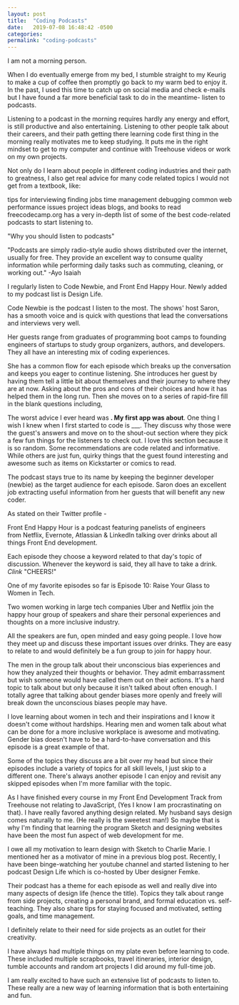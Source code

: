 ```yaml
---
layout: post
title:  "Coding Podcasts"
date:   2019-07-08 16:48:42 -0500
categories: 
permalink: "coding-podcasts"
---
```

I am not a morning person.

When I do eventually emerge from my bed, I stumble straight to my Keurig to make a cup of coffee then promptly go back to my warm bed to enjoy it. In the past, I used this time to catch up on social media and check e-mails but I have found a far more beneficial task to do in the meantime- listen to podcasts.
<!--more-->
Listening to a podcast in the morning requires hardly any energy and effort, is still productive and also entertaining. Listening to other people talk about their careers, and their path getting there learning code first thing in the morning really motivates me to keep studying. It puts me in the right mindset to get to my computer and continue with Treehouse videos or work on my own projects.

Not only do I learn about people in different coding industries and their path to greatness, I also get real advice for many code related topics I would not get from a textbook, like:

tips for interviewing
finding jobs
time management
debugging common web performance issues
project ideas
blogs, and books to read
freecodecamp.org has a very in-depth list of some of the best code-related podcasts to start listening to.

"Why you should listen to podcasts"

"Podcasts are simply radio-style audio shows distributed over the internet, usually for free. They provide an excellent way to consume quality information while performing daily tasks such as commuting, cleaning, or working out." -Ayo Isaiah

I regularly listen to Code Newbie, and Front End Happy Hour. Newly added to my podcast list is Design Life.



Code Newbie is the podcast I listen to the most. The shows' host Saron,  has a smooth voice and is quick with questions that lead the conversations and interviews very well.

Her guests range from graduates of programming boot camps to founding engineers of startups to study group organizers, authors, and developers. They all have an interesting mix of coding experiences.

She has a common flow for each episode which breaks up the conversation and keeps you eager to continue listening. She introduces her guest by having them tell a little bit about themselves and their journey to where they are at now. Asking about the pros and cons of their choices and how it has helped them in the long run. Then she moves on to a series of rapid-fire fill in the blank questions including,

The worst advice I ever heard was ____.
My first app was about____.
One thing I wish I knew when I first started to code is ___.
They discuss why those were the guest's answers and move on to the shout-out section where they pick a few fun things for the listeners to check out. I love this section because it is so random. Some recommendations are code related and informative. While others are just fun, quirky things that the guest found interesting and awesome such as items on Kickstarter or comics to read.

The podcast stays true to its name by keeping the beginner developer (newbie) as the target audience for each episode. Saron does an excellent job extracting useful information from her guests that will benefit any new coder.



As stated on their Twitter profile -

Front End Happy Hour is a podcast featuring panelists of engineers from Netflix, Evernote, Atlassian & LinkedIn talking over drinks about all things Front End development.

Each episode they choose a keyword related to that day's topic of discussion. Whenever the keyword is said, they all have to take a drink. *Clink* "CHEERS!"

One of my favorite episodes so far is Episode 10: Raise Your Glass to Women in Tech.

Two women working in large tech companies Uber and Netflix join the happy hour group of speakers and share their personal experiences and thoughts on a more inclusive industry.

All the speakers are fun, open minded and easy going people. I love how they meet up and discuss these important issues over drinks. They are easy to relate to and would definitely be a fun group to join for happy hour.

The men in the group talk about their unconscious bias experiences and how they analyzed their thoughts or behavior. They admit embarrassment but wish someone would have called them out on their actions. It's a hard topic to talk about but only because it isn't talked about often enough. I totally agree that talking about gender biases more openly and freely will break down the unconscious biases people may have.

I love learning about women in tech and their inspirations and I know it doesn't come without hardships. Hearing men and women talk about what can be done for a more inclusive workplace is awesome and motivating. Gender bias doesn't have to be a hard-to-have conversation and this episode is a great example of that.

Some of the topics they discuss are a bit over my head but since their episodes include a variety of topics for all skill levels, I just skip to a different one. There's always another episode I can enjoy and revisit any skipped episodes when I'm more familiar with the topic.



As I have finished every course in my Front End Development Track from Treehouse not relating to JavaScript, (Yes I know I am procrastinating on that). I have really favored anything design related. My husband says design comes naturally to me. (He really is the sweetest man!) So maybe that is why I'm finding that learning the program Sketch and designing websites have been the most fun aspect of web development for me.

I owe all my motivation to learn design with Sketch to Charlie Marie. I mentioned her as a motivator of mine in a previous blog post. Recently, I have been binge-watching her youtube channel and started listening to her podcast Design Life which is co-hosted by Uber designer Femke.

Their podcast has a theme for each episode as well and really dive into many aspects of design life (hence the title). Topics they talk about range from side projects, creating a personal brand, and formal education vs. self-teaching. They also share tips for staying focused and motivated, setting goals, and time management.

I definitely relate to their need for side projects as an outlet for their creativity.

I have always had multiple things on my plate even before learning to code. These included multiple scrapbooks, travel itineraries, interior design, tumble accounts and random art projects I did around my full-time job.

I am really excited to have such an extensive list of podcasts to listen to. These really are a new way of learning information that is both entertaining and fun.